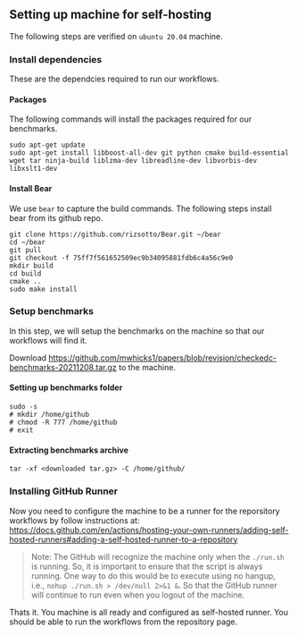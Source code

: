 ## Setting up machine for self-hosting
The following steps are verified on `ubuntu 20.04` machine.
### Install dependencies
These are the dependcies required to run our workflows.
#### Packages
The following commands will install the packages required for our benchmarks.
```
sudo apt-get update
sudo apt-get install libboost-all-dev git python cmake build-essential wget tar ninja-build liblzma-dev libreadline-dev libvorbis-dev libxslt1-dev
```
#### Install Bear
We use `bear` to capture the build commands. The following steps install bear from its github repo.
```
git clone https://github.com/rizsotto/Bear.git ~/bear
cd ~/bear
git pull
git checkout -f 75ff7f561652509ec9b34095881fdb6c4a56c9e0
mkdir build
cd build
cmake ..
sudo make install
```

### Setup benchmarks
In this step, we will setup the benchmarks on the machine so that our workflows will find it.
 
 Download https://github.com/mwhicks1/papers/blob/revision/checkedc-benchmarks-20211208.tar.gz to the machine.

#### Setting up benchmarks folder
```
sudo -s
# mkdir /home/github
# chmod -R 777 /home/github
# exit
```
#### Extracting benchmarks archive
```
tar -xf <downloaded tar.gz> -C /home/github/
```
 
### Installing GitHub Runner
Now you need to configure the machine to be a runner for the reporsitory workflows by follow instructions at: https://docs.github.com/en/actions/hosting-your-own-runners/adding-self-hosted-runners#adding-a-self-hosted-runner-to-a-repository

> Note: The GitHub will recognize the machine only when the `./run.sh` is running. So, it is important to ensure that the script is always running. One way to do this would be to execute using no hangup, i.e., `nohup ./run.sh > /dev/null 2>&1 &`. So that the GitHub runner will continue to run even when you logout of the machine.


Thats it. You machine is all ready and configured as self-hosted runner. You should be able to run the workflows from the repository page.
